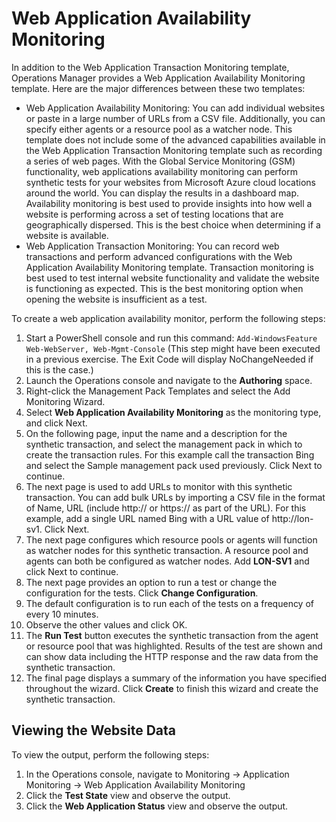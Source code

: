 # Web Application Availability Monitoring

In addition to the Web Application Transaction Monitoring template, Operations Manager provides a Web Application Availability Monitoring template. Here are the major differences between these two templates:
  - Web Application Availability Monitoring: You can add individual websites or paste in a large number of URLs from a CSV file. Additionally, you can specify either agents or a resource pool as a watcher node. This template does not include some of the advanced capabilities available in the Web Application Transaction Monitoring template such as recording a series of web pages. With the Global Service Monitoring (GSM) functionality, web applications availability monitoring can perform synthetic tests for your websites from Microsoft Azure cloud locations around the world. You can display the results in a dashboard map. Availability monitoring is best used to provide insights into how well a website is performing across a set of testing locations that are geographically dispersed. This is the best choice when determining if a website is available.
  - Web Application Transaction Monitoring: You can record web transactions and perform advanced configurations with the Web Application Availability Monitoring template. Transaction monitoring is best used to test internal website functionality and validate the website is functioning as expected. This is the best monitoring option when opening the website is insufficient as a test.

To create a web application availability monitor, perform the following steps:
1. Start a PowerShell console and run this command: ```Add-WindowsFeature Web-WebServer, Web-Mgmt-Console``` (This step might have been executed in a previous exercise. The Exit Code will display NoChangeNeeded if this is the case.)
1. Launch the Operations console and navigate to the **Authoring** space.
1. Right-click the Management Pack Templates and select the Add Monitoring Wizard.
1. Select **Web Application Availability Monitoring** as the monitoring type, and click Next.
1. On the following page, input the name and a description for the synthetic transaction, and select the management pack in which to create the transaction rules. For this example call the transaction Bing and select the Sample management pack used previously. Click Next to continue.
1. The next page is used to add URLs to monitor with this synthetic transaction. You can add bulk URLs by importing a CSV file in the format of Name, URL (include http:// or https:// as part of the URL). For this example, add a single URL named Bing with a URL value of http://lon-sv1. Click Next.
1. The next page configures which resource pools or agents will function as watcher nodes for this synthetic transaction. A resource pool and agents can both be configured as watcher nodes. Add **LON-SV1** and click Next to continue.
1. The next page provides an option to run a test or change the configuration for the tests. Click **Change Configuration**.
1. The default configuration is to run each of the tests on a frequency of every 10 minutes. 
1. Observe the other values and click OK.
1. The **Run Test** button executes the synthetic transaction from the agent or resource pool that was highlighted. Results of the test are shown and can show data including the HTTP response and the raw data from the synthetic transaction.
1. The final page displays a summary of the information you have specified throughout the wizard. Click **Create** to finish this wizard and create the synthetic transaction.


## Viewing the Website Data
To view the output, perform the following steps:
1. In the Operations console, navigate to Monitoring -> Application Monitoring -> Web Application Availability Monitoring
1. Click the **Test State** view and observe the output.
1. Click the **Web Application Status** view and observe the output.

